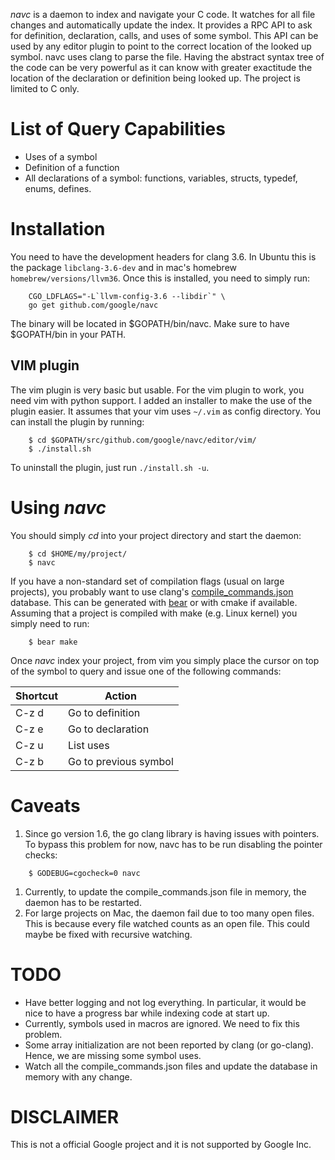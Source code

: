 *navc* is a daemon to index and navigate your C code. It watches for all file
changes and automatically update the index. It provides a RPC API to ask for
definition, declaration, calls, and uses of some symbol. This API can be used
by any editor plugin to point to the correct location of the looked up symbol.
navc uses clang to parse the file. Having the abstract syntax tree of the code
can be very powerful as it can know with greater exactitude the location of the
declaration or definition being looked up. The project is limited to C only.

List of Query Capabilities
==========================
* Uses of a symbol
* Definition of a function
* All declarations of a symbol: functions, variables, structs, typedef, enums,
defines.

Installation
============
You need to have the development headers for clang 3.6. In Ubuntu this is the
package ``libclang-3.6-dev`` and in mac's homebrew ``homebrew/versions/llvm36``.
Once this is installed, you need to simply run:

```
	CGO_LDFLAGS="-L`llvm-config-3.6 --libdir`" \
	go get github.com/google/navc
```

The binary will be located in $GOPATH/bin/navc. Make sure to have $GOPATH/bin in
your PATH.

VIM plugin
----------

The vim plugin is very basic but usable. For the vim plugin to work, you need
vim with python support. I added an installer to make the use of the plugin
easier. It assumes that your vim uses ``~/.vim`` as config directory. You can
install the plugin by running:

```
	$ cd $GOPATH/src/github.com/google/navc/editor/vim/
	$ ./install.sh
```

To uninstall the plugin, just run ``./install.sh -u``.

Using *navc*
============

You should simply *cd* into your project directory and start the daemon:

```
	$ cd $HOME/my/project/
	$ navc
```

If you have a non-standard set of compilation flags (usual on large projects),
you probably want to use clang's
[compile_commands.json](http://clang.llvm.org/docs/JSONCompilationDatabase.html)
database. This can be generated with [bear](https://github.com/rizsotto/Bear) or
with cmake if available. Assuming that a project is compiled with make (e.g.
Linux kernel) you simply need to run:
```
	$ bear make
```

Once *navc* index your project, from vim you simply place the cursor on top of
the symbol to query and issue one of the following commands:

| Shortcut | Action                |
|----------|-----------------------|
| C-z d    | Go to definition      |
| C-z e    | Go to declaration     |
| C-z u    | List uses             |
| C-z b    | Go to previous symbol |

Caveats
=======

1. Since go version 1.6, the go clang library is having issues with pointers. To
bypass this problem for now, navc has to be run disabling the pointer checks:
```
	$ GODEBUG=cgocheck=0 navc
```
1. Currently, to update the compile\_commands.json file in memory, the daemon
has to be restarted.
1. For large projects on Mac, the daemon fail due to too many open files. This
is because every file watched counts as an open file. This could maybe be fixed
with recursive watching.


TODO
====
* Have better logging and not log everything. In particular, it would be nice
to have a progress bar while indexing code at start up.
* Currently, symbols used in macros are ignored. We need to fix this problem.
* Some array initialization are not been reported by clang (or go-clang). Hence,
we are missing some symbol uses.
* Watch all the compile\_commands.json files and update the database in memory
with any change.

DISCLAIMER
==========
This is not a official Google project and it is not supported by Google Inc.
